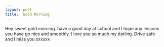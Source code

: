 ```yaml
---
layout: post
title:  Gold Morning
---
```

Hey sweet gold morning. have a good day at school and I hope any lessons you have go nice and smoothly. I love you so much my darling. Drive safe and I miss you xxxxxx
